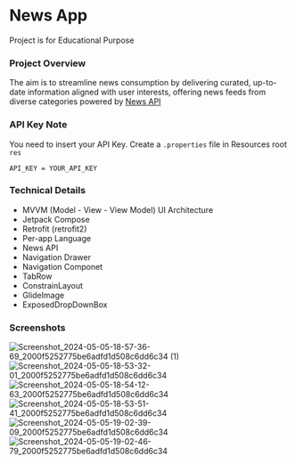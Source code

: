 # News App

Project is for Educational Purpose

### Project Overview
The aim is to streamline news consumption by delivering curated, up-to-date information aligned with user interests, offering news feeds from diverse categories powered by [News API](https://newsapi.org/)

### API Key Note
You need to insert your API Key.
Create a `.properties` file in Resources root `res`
```
API_KEY = YOUR_API_KEY
```
### Technical Details
* MVVM (Model - View - View Model) UI Architecture
* Jetpack Compose
* Retrofit (retrofit2)
* Per-app Language
* News API
* Navigation Drawer
* Navigation Componet
* TabRow
* ConstrainLayout
* GlideImage
* ExposedDropDownBox

### Screenshots

![Screenshot_2024-05-05-18-57-36-69_2000f5252775be6adfd1d508c6dd6c34 (1)](https://github.com/vapres/NewsApp/assets/78978928/d3b6af40-084f-45af-a0e8-bdcfae106bd7)
![Screenshot_2024-05-05-18-53-32-01_2000f5252775be6adfd1d508c6dd6c34](https://github.com/vapres/NewsApp/assets/78978928/43e3da61-3699-410a-a340-754e55d82cc0)
![Screenshot_2024-05-05-18-54-12-63_2000f5252775be6adfd1d508c6dd6c34](https://github.com/vapres/NewsApp/assets/78978928/0648f034-abd8-45b3-b219-de42d79f42b0)
![Screenshot_2024-05-05-18-53-51-41_2000f5252775be6adfd1d508c6dd6c34](https://github.com/vapres/NewsApp/assets/78978928/6f726107-7fc3-4939-b411-39a44553cfb2)
![Screenshot_2024-05-05-19-02-39-09_2000f5252775be6adfd1d508c6dd6c34](https://github.com/vapres/NewsApp/assets/78978928/603c96ed-aefc-497c-90e6-71b2231b342d)
![Screenshot_2024-05-05-19-02-46-79_2000f5252775be6adfd1d508c6dd6c34](https://github.com/vapres/NewsApp/assets/78978928/f468270d-e368-414c-a8fc-4f3db63bb09a)







